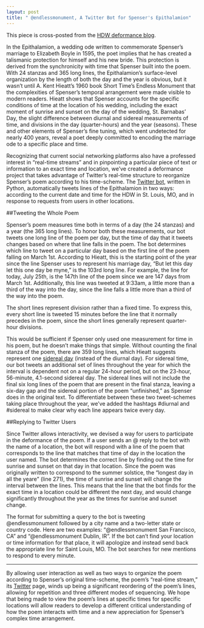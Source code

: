 ```yaml
---
layout: post
title: " @endlessmonument, A Twitter Bot for Spenser's Epithalamion"
---
```


This piece is cross-posted from the [HDW deformance blog][hdw].

In the Epithalamion, a wedding ode written to commemorate Spenser’s marriage to Elizabeth Boyle in 1595, the poet implies that he has created a talismanic protection for himself and his new bride. This protection is derived from the synchronicity with time that Spenser built into the poem. With 24 stanzas and 365 long lines, the Epithalamion’s surface-level organization by the length of both the day and the year is obvious, but it wasn’t until A. Kent Hieatt’s 1960 book Short Time’s Endless Monument that the complexities of Spenser’s temporal arrangement were made visible to modern readers. Hieatt shows that Spenser accounts for the specific conditions of time at the location of his wedding, including the exact moment of sunrise and sunset on the day of the wedding, St. Barnabas’ Day, the slight difference between diurnal and sidereal measurements of time, and divisions in the day (quarter-hours) and the year (seasons). These and other elements of Spenser’s fine tuning, which went undetected for nearly 400 years, reveal a poet deeply committed to encoding the marriage ode to a specific place and time.

Recognizing that current social networking platforms also have a professed interest in “real-time streams” and in pinpointing a particular piece of text or information to an exact time and location, we’ve created a deformance project that takes advantage of Twitter’s real-time structure to reorganize Spenser’s poem according to his time-scheme. The [Twitter bot][bot], written in Python, automatically tweets lines of the Epithalamion in two ways: according to the current date and time for the HDW in St. Louis, MO, and in response to requests from users in other locations.

##Tweeting the Whole Poem

Spenser’s poem measures time both in terms of a day (the 24 stanzas) and a year (the 365 long lines). To honor both these measurements, our bot tweets one long line of the poem per day, but the time of day that it tweets changes based on where that line falls in the poem. The bot determines which line to tweet on a particular day based on the first line of the poem falling on March 1st. According to Hieatt, this is the starting point of the year since the line Spenser uses to represent his marriage day, “But let this day let this one day be myne,” is the 103rd long line. For example, the line for today, July 25th, is the 147th line of the poem since we are 147 days from March 1st. Additionally, this line was tweeted at 9:33am, a little more than a third of the way into the day, since the line falls a little more than a third of the way into the poem.

The short lines represent division rather than a fixed time. To express this, every short line is tweeted 15 minutes before the line that it normally precedes in the poem, since the short lines generally represent quarter-hour divisions.

This would be sufficient if Spenser only used one measurement for time in his poem, but he doesn’t make things that simple. Without counting the final stanza of the poem, there are 359 long lines, which Hieatt suggests represent one [sidereal day][sidereal] (instead of the diurnal day). For sidereal time, our bot tweets an additional set of lines throughout the year for which the interval is dependent not on a regular 24-hour period, but on the 23-hour, 56-minute, 4.1-second sidereal day. The sidereal lines will not include the final six long lines of the poem that are present in the final stanza, leaving a six-day gap and the sidereal portion of the poem “unfinished,” as Spenser does in the original text. To differentiate between these two tweet-schemes taking place throughout the year, we’ve added the hashtags #diurnal and #sidereal to make clear why each line appears twice every day.

##Replying to Twitter Users

Since Twitter allows interactivity, we devised a way for users to participate in the deformance of the poem. If a user sends an @ reply to the bot with the name of a location, the bot will respond with a line of the poem that corresponds to the line that matches that time of day in the location the user named. The bot determines the correct line by finding out the time for sunrise and sunset on that day in that location. Since the poem was originally written to correspond to the summer solstice, the “longest day in all the yeare” (line 271), the time of sunrise and sunset will change the interval between the lines. This means that the line that the bot finds for the exact time in a location could be different the next day, and would change significantly throughout the year as the times for sunrise and sunset change.

The format for submitting a query to the bot is tweeting @endlessmonument followed by a city name and a two-letter state or country code. Here are two examples: “@endlessmonument San Francisco, CA” and “@endlessmonument Dublin, IR”. If the bot can’t find your location or time information for that place, it will apologize and instead send back the appropriate line for Saint Louis, MO. The bot searches for new mentions to respond to every minute.

---

By allowing user interaction as well as two ways to organize the poem according to Spenser’s original time-scheme, the poem’s “real-time stream,” its [Twitter][bot] page, winds up being a significant reordering of the poem’s lines, allowing for repetition and three different modes of sequencing. We hope that being made to view the poem’s lines at specific times for specific locations will allow readers to develop a different critical understanding of how the poem interacts with time and a new appreciation for Spenser’s complex time arrangement.

[bot]: http://twitter.com/endlessmonument
[sidereal]: http://en.wikipedia.org/Sidereal_time
[hdw]: http://hdwspenser.tumblr.com
